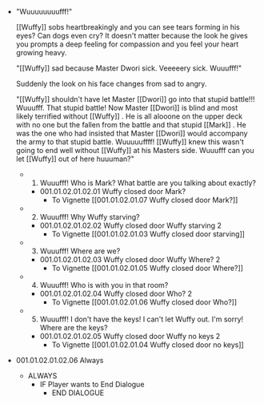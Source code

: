 - "Wuuuuuuuufff!"
  
  [[Wuffy]] sobs heartbreakingly and you can see tears forming in his eyes? Can dogs even cry? It doesn't matter because the look he gives you prompts a deep feeling for compassion and you feel your heart growing heavy.
  
  "[[Wuffy]] sad because Master Dwori sick. Veeeeery sick. Wuuufff!"
  
  Suddenly the look on his face changes from sad to angry.
  
  "[[Wuffy]] shouldn't have let Master [[Dwori]] go into that stupid battle!!! Wuuufff. That stupid battle! Now Master [[Dwori]] is blind and most likely terrified without [[Wuffy]] . He is all alooone on the upper deck with no one but the fallen from the battle and that stupid [[Mark]] . He was the one who had insisted that Master [[Dwori]] would accompany the army to that stupid battle. Wuuuuuffff! [[Wuffy]] knew this wasn't going to end well without [[Wuffy]] at his Masters side. Wuuufff can you let [[Wuffy]] out of here huuuman?"
	- 1. Wuuufff! Who is Mark? What battle are you talking about exactly?
		- 001.01.02.01.02.01 Wuffy closed door Mark?
			- To Vignette [[001.01.02.01.07 Wuffy closed door Mark?]]
	- 2. Wuuufff! Why Wuffy starving?
		- 001.01.02.01.02.02 Wuffy closed door Wuffy starving 2
			- To Vignette [[001.01.02.01.03 Wuffy closed door starving]]
	- 3. Wuuufff! Where are we?
		- 001.01.02.01.02.03 Wuffy closed door Wuffy Where? 2
			- To Vignette [[001.01.02.01.05 Wuffy closed door Where?]]
	- 4. Wuuufff! Who is with you in that room?
		- 001.01.02.01.02.04 Wuffy closed door Who? 2
			- To Vignette [[001.01.02.01.06 Wuffy closed door Who?]]
	- 5. Wuuufff! I don't have the keys! I can't let Wuffy out. I'm sorry! Where are the keys?
		- 001.01.02.01.02.05 Wuffy closed door Wuffy no keys 2
			- To Vignette [[001.01.02.01.04 Wuffy closed door no keys]]
- 001.01.02.01.02.06 Always
	- ALWAYS
		- IF Player wants to End Dialogue
			- END DIALOGUE
